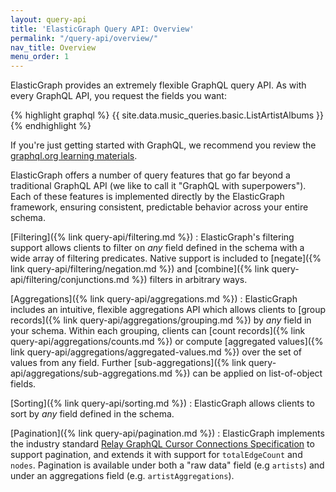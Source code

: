```yaml
---
layout: query-api
title: 'ElasticGraph Query API: Overview'
permalink: "/query-api/overview/"
nav_title: Overview
menu_order: 1
---
```


ElasticGraph provides an extremely flexible GraphQL query API. As with every GraphQL API, you request the fields you want:

{% highlight graphql %}
{{ site.data.music_queries.basic.ListArtistAlbums }}
{% endhighlight %}

If you're just getting started with GraphQL, we recommend you review the [graphql.org
learning materials](https://graphql.org/learn/queries/).

ElasticGraph offers a number of query features that go far beyond a traditional GraphQL
API (we like to call it "GraphQL with superpowers"). Each of these features is implemented
directly by the ElasticGraph framework, ensuring consistent, predictable behavior across your
entire schema.

[Filtering]({% link query-api/filtering.md %})
: ElasticGraph's filtering support allows clients to filter on _any_ field defined in the schema
  with a wide array of filtering predicates. Native support is included to
  [negate]({% link query-api/filtering/negation.md %}) and
  [combine]({% link query-api/filtering/conjunctions.md %}) filters in arbitrary ways.

[Aggregations]({% link query-api/aggregations.md %})
: ElasticGraph includes an intuitive, flexible aggregations API which allows clients to [group
  records]({% link query-api/aggregations/grouping.md %}) by _any_ field in your schema.
  Within each grouping, clients can [count records]({% link query-api/aggregations/counts.md %})
  or compute [aggregated values]({% link query-api/aggregations/aggregated-values.md %}) over
  the set of values from any field. Further [sub-aggregations]({% link query-api/aggregations/sub-aggregations.md %})
  can be applied on list-of-object fields.

[Sorting]({% link query-api/sorting.md %})
: ElasticGraph allows clients to sort by _any_ field defined in the schema.

[Pagination]({% link query-api/pagination.md %})
: ElasticGraph implements the industry standard [Relay GraphQL Cursor Connections
  Specification](https://relay.dev/graphql/connections.htm) to support pagination, and
  extends it with support for `totalEdgeCount` and `nodes`.
  Pagination is available under both a "raw data" field (e.g `artists`) and under
  an aggregations field (e.g. `artistAggregations`).

